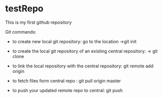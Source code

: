 # testRepo
This is my first github repository

Git commands:
- to create new local git repository: go to the location
  ->git init
- to create the local git repository of an existing central repository:
  -> git clone

- to link the local repository with the central repository: git remote add origin <link>
- to fetch files form central repo : git pull origin master
- to push your updated remote repo to central: git push

